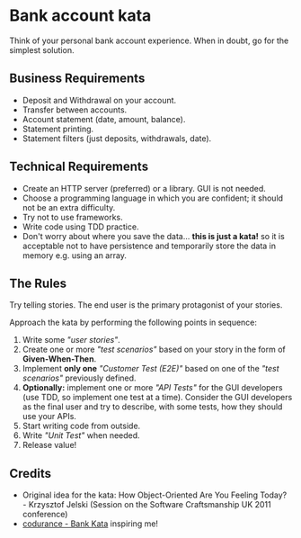 # Bank account kata

Think of your personal bank account experience.
When in doubt, go for the simplest solution.

## Business Requirements

- Deposit and Withdrawal on your account.
- Transfer between accounts.
- Account statement (date, amount, balance).
- Statement printing.
- Statement filters (just deposits, withdrawals, date).

## Technical Requirements

- Create an HTTP server (preferred) or a library. GUI is not needed.
- Choose a programming language in which you are confident; it should not be an extra difficulty.
- Try not to use frameworks.
- Write code using TDD practice.
- Don't worry about where you save the data... **this is just a kata!** so it is acceptable not to have persistence and
  temporarily store the data in memory e.g. using an array.

## The Rules

Try telling stories. The end user is the primary protagonist of your stories.

Approach the kata by performing the following points in sequence:
1. Write some _"user stories"_.
2. Create one or more _"test scenarios"_ based on your story in the form of **Given-When-Then**.
3. Implement **only one** _"Customer Test (E2E)"_ based on one of the _"test scenarios"_ previously defined.
4. **Optionally:** implement one or more _"API Tests"_ for the GUI developers (use TDD, so implement one test at a
   time).
   Consider the GUI developers as the final user and try to describe, with some tests, how they should use your APIs.
5. Start writing code from outside.
6. Write _"Unit Test"_ when needed.
7. Release value!

## Credits

- Original idea for the kata: How Object-Oriented Are You Feeling Today? - Krzysztof Jelski (Session on the Software
  Craftsmanship UK 2011 conference)
- [codurance - Bank Kata](https://www.codurance.com/katas/bank) inspiring me!
